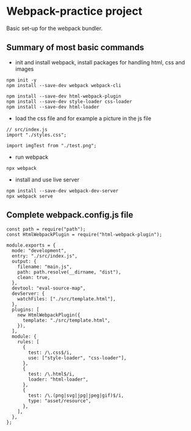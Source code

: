 # Webpack-practice project
Basic set-up for the webpack bundler.
## Summary of most basic commands
- init and install webpack, install packages for handling html, css and images
```
npm init -y
npm install --save-dev webpack webpack-cli

npm install --save-dev html-webpack-plugin
npm install --save-dev style-loader css-loader
npm install --save-dev html-loader
```
- load the css file and for example a picture in the js file
```
// src/index.js
import "./styles.css";

import imgTest from "./test.png";
```
- run webpack
```
npx webpack
```
- install and use live  server
```
npm install --save-dev webpack-dev-server
npx webpack serve
```
## Complete webpack.config.js file
```
const path = require("path");
const HtmlWebpackPlugin = require("html-webpack-plugin");

module.exports = {
  mode: "development",
  entry: "./src/index.js",
  output: {
    filename: "main.js",
    path: path.resolve(__dirname, "dist"),
    clean: true,
  },
  devtool: "eval-source-map",
  devServer: {
    watchFiles: ["./src/template.html"],
  },
  plugins: [
    new HtmlWebpackPlugin({
      template: "./src/template.html",
    }),
  ],
  module: {
    rules: [
      {
        test: /\.css$/i,
        use: ["style-loader", "css-loader"],
      },
      {
        test: /\.html$/i,
        loader: "html-loader",
      },
      {
        test: /\.(png|svg|jpg|jpeg|gif)$/i,
        type: "asset/resource",
      },
    ],
  },
};
```








